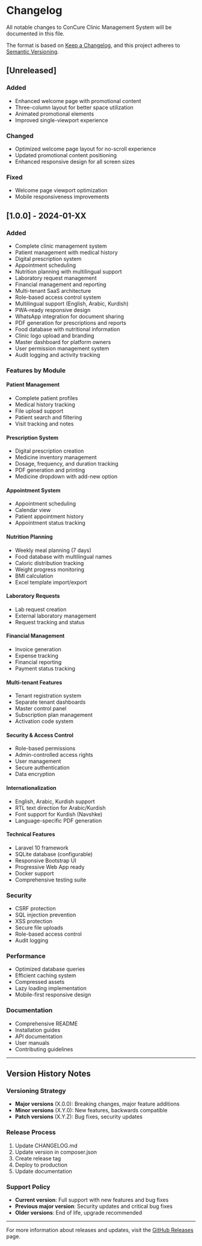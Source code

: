 # Changelog

All notable changes to ConCure Clinic Management System will be documented in this file.

The format is based on [Keep a Changelog](https://keepachangelog.com/en/1.0.0/),
and this project adheres to [Semantic Versioning](https://semver.org/spec/v2.0.0.html).

## [Unreleased]

### Added
- Enhanced welcome page with promotional content
- Three-column layout for better space utilization
- Animated promotional elements
- Improved single-viewport experience

### Changed
- Optimized welcome page layout for no-scroll experience
- Updated promotional content positioning
- Enhanced responsive design for all screen sizes

### Fixed
- Welcome page viewport optimization
- Mobile responsiveness improvements

## [1.0.0] - 2024-01-XX

### Added
- Complete clinic management system
- Patient management with medical history
- Digital prescription system
- Appointment scheduling
- Nutrition planning with multilingual support
- Laboratory request management
- Financial management and reporting
- Multi-tenant SaaS architecture
- Role-based access control system
- Multilingual support (English, Arabic, Kurdish)
- PWA-ready responsive design
- WhatsApp integration for document sharing
- PDF generation for prescriptions and reports
- Food database with nutritional information
- Clinic logo upload and branding
- Master dashboard for platform owners
- User permission management system
- Audit logging and activity tracking

### Features by Module

#### Patient Management
- Complete patient profiles
- Medical history tracking
- File upload support
- Patient search and filtering
- Visit tracking and notes

#### Prescription System
- Digital prescription creation
- Medicine inventory management
- Dosage, frequency, and duration tracking
- PDF generation and printing
- Medicine dropdown with add-new option

#### Appointment System
- Appointment scheduling
- Calendar view
- Patient appointment history
- Appointment status tracking

#### Nutrition Planning
- Weekly meal planning (7 days)
- Food database with multilingual names
- Caloric distribution tracking
- Weight progress monitoring
- BMI calculation
- Excel template import/export

#### Laboratory Requests
- Lab request creation
- External laboratory management
- Request tracking and status

#### Financial Management
- Invoice generation
- Expense tracking
- Financial reporting
- Payment status tracking

#### Multi-tenant Features
- Tenant registration system
- Separate tenant dashboards
- Master control panel
- Subscription plan management
- Activation code system

#### Security & Access Control
- Role-based permissions
- Admin-controlled access rights
- User management
- Secure authentication
- Data encryption

#### Internationalization
- English, Arabic, Kurdish support
- RTL text direction for Arabic/Kurdish
- Font support for Kurdish (Navshke)
- Language-specific PDF generation

#### Technical Features
- Laravel 10 framework
- SQLite database (configurable)
- Responsive Bootstrap UI
- Progressive Web App ready
- Docker support
- Comprehensive testing suite

### Security
- CSRF protection
- SQL injection prevention
- XSS protection
- Secure file uploads
- Role-based access control
- Audit logging

### Performance
- Optimized database queries
- Efficient caching system
- Compressed assets
- Lazy loading implementation
- Mobile-first responsive design

### Documentation
- Comprehensive README
- Installation guides
- API documentation
- User manuals
- Contributing guidelines

---

## Version History Notes

### Versioning Strategy
- **Major versions** (X.0.0): Breaking changes, major feature additions
- **Minor versions** (X.Y.0): New features, backwards compatible
- **Patch versions** (X.Y.Z): Bug fixes, security updates

### Release Process
1. Update CHANGELOG.md
2. Update version in composer.json
3. Create release tag
4. Deploy to production
5. Update documentation

### Support Policy
- **Current version**: Full support with new features and bug fixes
- **Previous major version**: Security updates and critical bug fixes
- **Older versions**: End of life, upgrade recommended

---

For more information about releases and updates, visit the [GitHub Releases](https://github.com/your-username/concure/releases) page.

